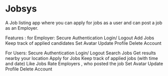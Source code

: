 # Jobsys
A Job listing app where you can apply for jobs as a user and can post a job as an Employer.

Features :
  for Employer:
    Secure Authentication
    Login/ Logout 
    Add Jobs
    Keep track of applied candidates
    Set Avatar
    Update Profile
    Delete Account
  
  For Users:
    Secure Authentication
    Login/ Logout
    Search Jobs
    Get results nearby your location
    Apply for Jobs
    Keep track of applied jobs (with time and date)
    Like Jobs
    Rate Employers , who posted the job
    Set Avatar
    Update Profile
    Delete Account

